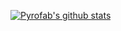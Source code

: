 [![Pyrofab's github stats](https://github-readme-stats.vercel.app/api?username=Pyrofab&count_private=true&show_icons=true&include_all_commits=true)](https://github.com/anuraghazra/github-readme-stats)

<!--
**Pyrofab/Pyrofab** is a ✨ _special_ ✨ repository because its `README.md` (this file) appears on your GitHub profile.

Here are some ideas to get you started:

- 🔭 I’m currently working on ...
- 🌱 I’m currently learning ...
- 👯 I’m looking to collaborate on ...
- 🤔 I’m looking for help with ...
- 💬 Ask me about ...
- 📫 How to reach me: ...
- 😄 Pronouns: ...
- ⚡ Fun fact: ...
-->
